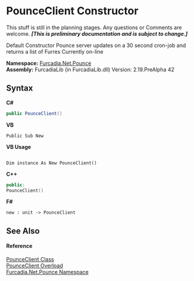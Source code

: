 # PounceClient Constructor 
This stuff is still in the planning stages. Any questions or Comments are welcome. _**\[This is preliminary documentation and is subject to change.\]**_

Default Constructor 
Pounce server updates on a 30 second cron-job and returns a list of Furres Currently on-line


**Namespace:**&nbsp;<a href="N_Furcadia_Net_Pounce">Furcadia.Net.Pounce</a><br />**Assembly:**&nbsp;FurcadiaLib (in FurcadiaLib.dll) Version: 2.19.PreAlpha 42

## Syntax

**C#**<br />
``` C#
public PounceClient()
```

**VB**<br />
``` VB
Public Sub New
```

**VB Usage**<br />
``` VB Usage

Dim instance As New PounceClient()
```

**C++**<br />
``` C++
public:
PounceClient()
```

**F#**<br />
``` F#
new : unit -> PounceClient
```


## See Also


#### Reference
<a href="T_Furcadia_Net_Pounce_PounceClient">PounceClient Class</a><br /><a href="Overload_Furcadia_Net_Pounce_PounceClient__ctor">PounceClient Overload</a><br /><a href="N_Furcadia_Net_Pounce">Furcadia.Net.Pounce Namespace</a><br />